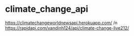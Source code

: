 # climate_change_api
https://climatechangeworldnewsapi.herokuapp.com/ /n
https://rapidapi.com/vandinh124/api/climate-change-live212/
